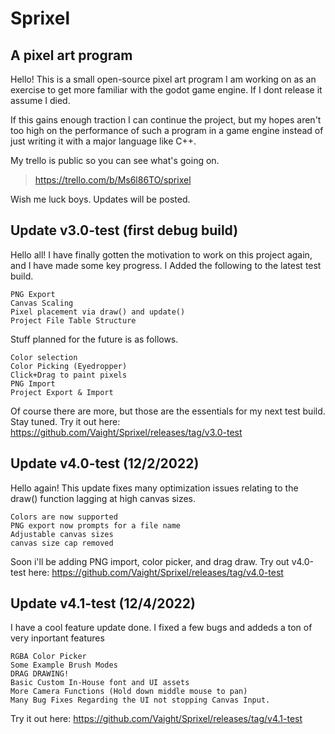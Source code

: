 # Sprixel
## A pixel art program
Hello!
This is a small open-source pixel art program I am working on as an exercise to get more familiar with the godot game engine. If I dont release it assume I died.

If this gains enough traction I can continue the project, but my hopes aren't too high on the performance of such a program in a game engine instead of just writing it with a major language like C++.

My trello is public so you can see what's going on.
> https://trello.com/b/Ms6l86TO/sprixel

Wish me luck boys.
Updates will be posted.

## Update v3.0-test (first debug build)
Hello all!
I have finally gotten the motivation to work on this project again, and I have made some key progress.
I Added the following to the latest test build.
```
PNG Export
Canvas Scaling
Pixel placement via draw() and update()
Project File Table Structure
```
Stuff planned for the future is as follows.
```
Color selection
Color Picking (Eyedropper)
Click+Drag to paint pixels
PNG Import
Project Export & Import
```
Of course there are more, but those are the essentials for my next test build. Stay tuned.
Try it out here: https://github.com/Vaight/Sprixel/releases/tag/v3.0-test

## Update v4.0-test (12/2/2022)
Hello again!
This update fixes many optimization issues relating to the draw() function lagging at high canvas sizes.
```
Colors are now supported
PNG export now prompts for a file name
Adjustable canvas sizes
canvas size cap removed
```
Soon i'll be adding PNG import, color picker, and drag draw.
Try out v4.0-test here: https://github.com/Vaight/Sprixel/releases/tag/v4.0-test

## Update v4.1-test (12/4/2022)
I have a cool feature update done.
I fixed a few bugs and addeds a ton of very inportant features
```
RGBA Color Picker
Some Example Brush Modes
DRAG DRAWING!
Basic Custom In-House font and UI assets
More Camera Functions (Hold down middle mouse to pan)
Many Bug Fixes Regarding the UI not stopping Canvas Input.

```
Try it out here: https://github.com/Vaight/Sprixel/releases/tag/v4.1-test

